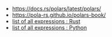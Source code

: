 * https://docs.rs/polars/latest/polars/
* https://pola-rs.github.io/polars-book/
* [list of all expressions : Rust](https://docs.rs/polars/latest/polars/#expressions)
* [list of all expressions : Python](https://pola-rs.github.io/polars/py-polars/html/reference/expressions/index.html)